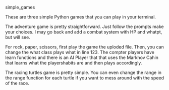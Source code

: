 simple_games

These are three simple Python games that you can play in your terminal.

The adventure game is pretty straightforward. Just follow the prompts make your choices. I may go back and add a combat system with HP and whatpt, but will see.

For rock, paper, scissors, first play the game the uploded file. Then, you can change the what class plays what in line 123.
  The compter players have learn functions and there is an AI Player that that uses the Markhov Cahin that learns what the playershabits are and        then plays accordingly.
  
The racing turtles game is pretty simple. You can even change the range in the range function for each turtle if you want to mess around with the speed of the race. 
